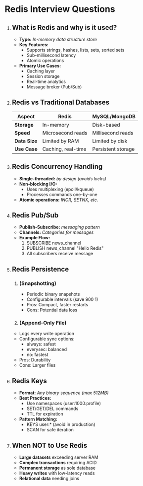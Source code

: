 # Redis Interview Questions

1. ## **What is Redis and why is it used?**
    - **Type:** *In-memory data structure store*
    - **Key Features:**
        - Supports strings, hashes, lists, sets, sorted sets
        - Sub-millisecond latency
        - Atomic operations
    - **Primary Use Cases:**
        - Caching layer
        - Session storage
        - Real-time analytics
        - Message broker (Pub/Sub)

2. ## **Redis vs Traditional Databases**
    | Aspect        | Redis              | MySQL/MongoDB      |
    |--------------|-------------------|-------------------|
    | **Storage**  | In-memory         | Disk-based        |
    | **Speed**    | Microsecond reads | Millisecond reads |
    | **Data Size**| Limited by RAM    | Limited by disk   |
    | **Use Case** | Caching, real-time | Persistent storage|

3. ## **Redis Concurrency Handling**
    - **Single-threaded:** *by design (avoids locks)*
    - **Non-blocking I/O:**
        - Uses multiplexing (epoll/kqueue)
        - Processes commands one-by-one
    - **Atomic operations:** *INCR, SETNX, etc.*

4. ## **Redis Pub/Sub**
    - **Publish-Subscribe:** *messaging pattern*
    - **Channels:** *Categories for messages*
    - **Example Flow:**
        1. SUBSCRIBE news_channel
        2. PUBLISH news_channel "Hello Redis"
        3. All subscribers receive message

5. ## **Redis Persistence**
    1. ### **(Snapshotting)**
        - Periodic binary snapshots
        - Configurable intervals (save 900 1)
        - Pros: Compact, faster restarts
        - Cons: Potential data loss

    2. ### **(Append-Only File)**
    - Logs every write operation
    - Configurable sync options:
        - always: safest
        - everysec: balanced
        - no: fastest
    - Pros: Durability
    - Cons: Larger files

6. ## **Redis Keys**
    - **Format:** *Any binary sequence (max 512MB)*
    - **Best Practices:**
        - Use namespaces (user:1000:profile)
        - SET/GET/DEL commands
        - TTL for expiration
    - **Pattern Matching:**
        - KEYS user:* (avoid in production)
        - SCAN for safe iteration

7. ## **When NOT to Use Redis**
    - **Large datasets** exceeding server RAM
    - **Complex transactions** requiring ACID
    - **Permanent storage** as sole database
    - **Heavy writes** with low-latency reads
    - **Relational data** needing joins